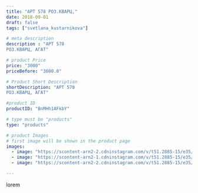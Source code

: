 ```yaml
---
title: "АРТ 578 РОЗ.КВАРЦ,"
date: 2018-09-01
draft: false
tags: ["svetlana_kustarnikova"]

# meta description
description : "АРТ 578
РОЗ.КВАРЦ, АГАТ"

# product Price
price: "3000"
priceBefore: "3600.0"

# Product Short Description
shortDescription: "АРТ 578
РОЗ.КВАРЦ, АГАТ"

#product ID
productID: "BnMHh1AFkbY"

# type must be "products"
type: "products"

# product Images
# first image will be shown in the product page
images:
  - image: "https://scontent-arn2-2.cdninstagram.com/v/t51.2885-15/e35/39596915_458103047931804_5849784704563150848_n.jpg?se=7&tp=1&_nc_ht=scontent-arn2-2.cdninstagram.com&_nc_cat=100&_nc_ohc=ARwzQ4qy_RkAX8kzLQK&oh=fbf51df386bc872f7088b98d3cfd9e0a&oe=606A45D5&ig_cache_key=MTg1ODg5MzcyMzA0ODQ2MDQwNA%3D%3D.2"
  - image: "https://scontent-arn2-1.cdninstagram.com/v/t51.2885-15/e35/40036122_686316868399425_3020673417222291456_n.jpg?se=7&tp=1&_nc_ht=scontent-arn2-1.cdninstagram.com&_nc_cat=109&_nc_ohc=dMtzpNq9XnMAX9d6nzD&oh=b8671e5651dcb2281b4b8b2cdbdcf06f&oe=606B1F76&ig_cache_key=MTg1ODg5Mzc1MDAwOTQ3MzAwNA%3D%3D.2"
  - image: "https://scontent-arn2-2.cdninstagram.com/v/t51.2885-15/e35/39741881_2099376077041373_66847321966510080_n.jpg?se=7&tp=1&_nc_ht=scontent-arn2-2.cdninstagram.com&_nc_cat=105&_nc_ohc=DWWIRcDgnmwAX9InjyN&oh=0c987511a5022cd72197ef4b2dd648ba&oe=606B1C36&ig_cache_key=MTg1ODg5Mzc2OTYzMDM1MjQyOQ%3D%3D.2"

---
```

lorem
